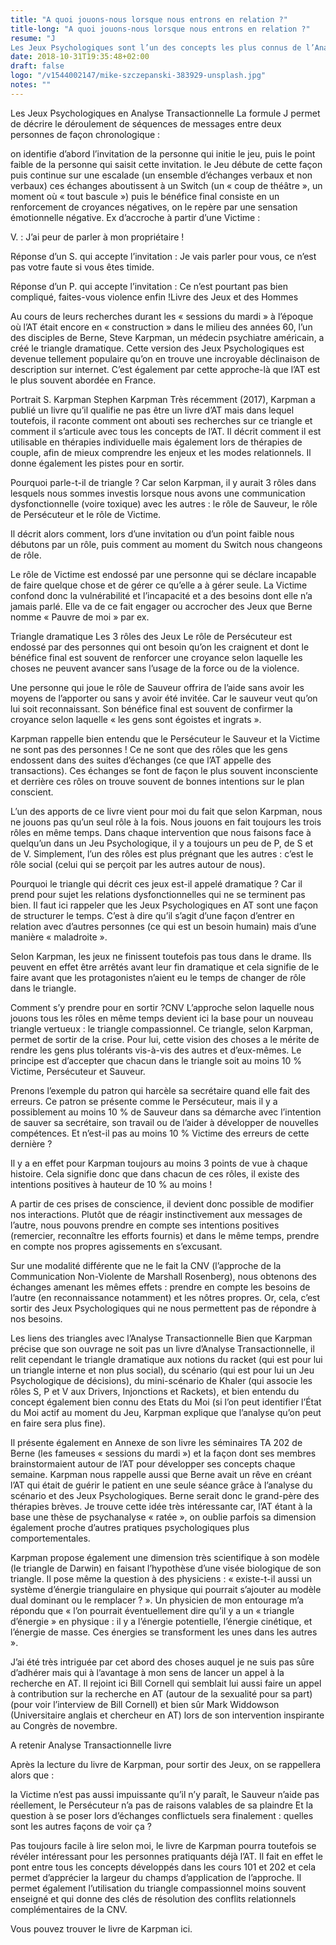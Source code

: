 ```yaml
---
title: "A quoi jouons-nous lorsque nous entrons en relation ?"
title-long: "A quoi jouons-nous lorsque nous entrons en relation ?"
resume: "J
Les Jeux Psychologiques sont l’un des concepts les plus connus de l’Analyse Transactionnelle. Ils se déclinent en deux versions. Celle, originelle, d’Eric Berne, est appelée la formule J (en français, pour Jeux) et est décrite dans le livre Des jeux et des Hommes de Berne."
date: 2018-10-31T19:35:48+02:00
draft: false
logo: "/v1544002147/mike-szczepanski-383929-unsplash.jpg"
notes: ""
---
```

Les Jeux Psychologiques en Analyse Transactionnelle
La formule J permet de décrire le déroulement de séquences de messages entre deux personnes de façon chronologique :

on identifie d’abord l’invitation de la personne qui initie le jeu,
puis le point faible de la personne qui saisit cette invitation.
le Jeu débute de cette façon puis continue sur une escalade (un ensemble d’échanges verbaux et non verbaux)
ces échanges aboutissent à un Switch (un « coup de théâtre », un moment où « tout bascule »)
puis le bénéfice final consiste en un renforcement de croyances négatives, on le repère par une sensation émotionnelle négative.
Ex d’accroche à partir d’une Victime : 

V. : J’ai peur de parler à mon propriétaire !

Réponse d’un S. qui accepte l’invitation : Je vais parler pour vous, ce n’est pas votre faute si vous êtes timide.

Réponse d’un P. qui accepte l’invitation : Ce n’est pourtant pas bien compliqué, faites-vous violence enfin !Livre des Jeux et des Hommes

Au cours de leurs recherches durant les « sessions du mardi » à l’époque où l’AT était encore en « construction » dans le milieu des années 60, l’un des disciples de Berne, Steve Karpman, un médecin psychiatre américain, a créé le triangle dramatique. Cette version des Jeux Psychologiques est devenue tellement populaire qu’on en trouve une incroyable déclinaison de description sur internet. C’est également par cette approche-là que l’AT est le plus souvent abordée en France.

Portrait S. Karpman
Stephen Karpman
Très récemment (2017), Karpman a publié un livre qu’il qualifie ne pas être un livre d’AT mais dans lequel toutefois, il raconte comment ont abouti ses recherches sur ce triangle et comment il s’articule avec tous les concepts de l’AT. Il décrit comment il est utilisable en thérapies individuelle mais également lors de thérapies de couple, afin de mieux comprendre les enjeux et les modes relationnels. Il donne également les pistes pour en sortir.

Pourquoi parle-t-il de triangle ?
Car selon Karpman, il y aurait 3 rôles dans lesquels nous sommes investis lorsque nous avons une communication dysfonctionnelle (voire toxique) avec les autres : le rôle de Sauveur, le rôle de Persécuteur et le rôle de Victime.

Il décrit alors comment, lors d’une invitation ou d’un point faible nous débutons par un rôle, puis comment au moment du Switch nous changeons de rôle.

Le rôle de Victime est endossé par une personne qui se déclare incapable de faire quelque chose et de gérer ce qu’elle a à gérer seule. La Victime confond donc la vulnérabilité et l’incapacité et a des besoins dont elle n’a jamais parlé. Elle va de ce fait engager ou accrocher des Jeux que Berne nomme « Pauvre de moi » par ex.

Triangle dramatique
Les 3 rôles des Jeux
Le rôle de Persécuteur est endossé par des personnes qui ont besoin qu’on les craignent et dont le bénéfice final est souvent de renforcer une croyance selon laquelle les choses ne peuvent avancer sans l’usage de la force ou de la violence.

Une personne qui joue le rôle de Sauveur offrira de l’aide sans avoir les moyens de l’apporter ou sans y avoir été invitée. Car le sauveur veut qu’on lui soit reconnaissant. Son bénéfice final est souvent de confirmer la croyance selon laquelle « les gens sont égoistes et ingrats ».

Karpman rappelle bien entendu que le Persécuteur le Sauveur et la Victime ne sont pas des personnes ! Ce ne sont que des rôles que les gens endossent dans des suites d’échanges (ce que l’AT appelle des transactions). Ces échanges se font de façon le plus souvent inconsciente et derrière ces rôles on trouve souvent de bonnes intentions sur le plan conscient.

L’un des apports de ce livre vient pour moi du fait que selon Karpman, nous ne jouons pas qu’un seul rôle à la fois. Nous jouons en fait toujours les trois rôles en même temps. Dans chaque intervention que nous faisons face à quelqu’un dans un Jeu Psychologique, il y a toujours un peu de P, de S et de V. Simplement, l’un des rôles est plus prégnant que les autres : c’est le rôle social (celui qui se perçoit par les autres autour de nous).

Pourquoi le triangle qui décrit ces jeux est-il appelé dramatique ?
Car il prend pour sujet les relations dysfonctionnelles qui ne se terminent pas bien. Il faut ici rappeler que les Jeux Psychologiques en AT sont une façon de structurer le temps. C’est à dire qu’il s’agit d’une façon d’entrer en relation avec d’autres personnes (ce qui est un besoin humain) mais d’une manière « maladroite ».

Selon Karpman, les jeux ne finissent toutefois pas tous dans le drame. Ils peuvent en effet être arrêtés avant leur fin dramatique et cela signifie de le faire avant que les protagonistes n’aient eu le temps de changer de rôle dans le triangle.

Comment s’y prendre pour en sortir ?CNV
L’approche selon laquelle nous jouons tous les rôles en même temps devient ici la base pour un nouveau triangle vertueux : le triangle compassionnel. Ce triangle, selon Karpman, permet de sortir de la crise. Pour lui, cette vision des choses a le mérite de rendre les gens plus tolérants vis-à-vis des autres et d’eux-mêmes. Le principe est d’accepter que chacun dans le triangle soit au moins 10 % Victime, Persécuteur et Sauveur.

Prenons l’exemple du patron qui harcèle sa secrétaire quand elle fait des erreurs. Ce patron se présente comme le Persécuteur, mais il y a possiblement au moins 10 % de Sauveur dans sa démarche avec l’intention de sauver sa secrétaire, son travail ou de l’aider à développer de nouvelles compétences. Et n’est-il pas au moins 10 % Victime des erreurs de cette dernière ?

Il y a en effet pour Karpman toujours au moins 3 points de vue à chaque histoire. Cela signifie donc que dans chacun de ces rôles, il existe des intentions positives à hauteur de 10 % au moins !

A partir de ces prises de conscience, il devient donc possible de modifier nos interactions. Plutôt que de réagir instinctivement aux messages de l’autre, nous pouvons prendre en compte ses intentions positives (remercier, reconnaître les efforts fournis) et dans le même temps, prendre en compte nos propres agissements en s’excusant.

Sur une modalité différente que ne le fait la CNV (l’approche de la Communication Non-Violente de Marshall Rosenberg), nous obtenons des échanges amenant les mêmes effets : prendre en compte les besoins de l’autre (en reconnaissance notamment) et les nôtres propres. Or, cela, c’est sortir des Jeux Psychologiques qui ne nous permettent pas de répondre à nos besoins.

Les liens des triangles avec l’Analyse Transactionnelle
Bien que Karpman précise que son ouvrage ne soit pas un livre d’Analyse Transactionnelle, il relit cependant le triangle dramatique aux notions du racket (qui est pour lui un triangle interne et non plus social), du scénario (qui est pour lui un Jeu Psychologique de décisions), du mini-scénario de Khaler (qui associe les rôles S, P et V aux Drivers, Injonctions et Rackets), et bien entendu du concept également bien connu des Etats du Moi (si l’on peut identifier l’État du Moi actif au moment du Jeu, Karpman explique que l’analyse qu’on peut en faire sera plus fine).

Il présente également en Annexe de son livre les séminaires TA 202 de Berne (les fameuses « sessions du mardi ») et la façon dont ses membres brainstormaient autour de l’AT pour développer ses concepts chaque semaine. Karpman nous rappelle aussi que Berne avait un rêve en créant l’AT qui était de guérir le patient en une seule séance grâce à l’analyse du scénario et des Jeux Psychologiques. Berne serait donc le grand-père des thérapies brèves. Je trouve cette idée très intéressante car, l’AT étant à la base une thèse de psychanalyse « ratée », on oublie parfois sa dimension également proche d’autres pratiques psychologiques plus comportementales.

Karpman propose également une dimension très scientifique à son modèle (le triangle de Darwin) en faisant l’hypothèse d’une visée biologique de son triangle. Il pose même la question à des physiciens : « existe-t-il aussi un système d’énergie triangulaire en physique qui pourrait s’ajouter au modèle dual dominant ou le remplacer ? ». Un physicien de mon entourage m’a répondu que « l’on pourrait éventuellement dire qu’il y a un « triangle d’énergie » en physique : il y a l’énergie potentielle, l’énergie cinétique, et l’énergie de masse. Ces énergies se transforment les unes dans les autres ».

J’ai été très intriguée par cet abord des choses auquel je ne suis pas sûre d’adhérer mais qui à l’avantage à mon sens de lancer un appel à la recherche en AT. Il rejoint ici Bill Cornell qui semblait lui aussi faire un appel à contribution sur la recherche en AT (autour de la sexualité pour sa part) (pour voir l’interview de Bill Cornell) et bien sûr Mark Widdowson (Universitaire anglais et chercheur en AT) lors de son intervention inspirante au Congrès de novembre.

A retenir
Analyse Transactionnelle livre

Après la lecture du livre de Karpman, pour sortir des Jeux, on se rappellera alors que :

la Victime n’est pas aussi impuissante qu’il n’y paraît,
le Sauveur n’aide pas réellement,
le Persécuteur n’a pas de raisons valables de sa plaindre
Et la question à se poser lors d’échanges conflictuels sera finalement : quelles sont les autres façons de voir ça ?

Pas toujours facile à lire selon moi, le livre de Karpman pourra toutefois se révéler intéressant pour les personnes pratiquants déjà l’AT. Il fait en effet le pont entre tous les concepts développés dans les cours 101 et 202 et cela permet d’apprécier la largeur du champs d’application de l’approche. Il permet également l’utilisation du triangle compassionnel moins souvent enseigné et qui donne des clés de résolution des conflits relationnels complémentaires de la CNV.

Vous pouvez trouver le livre de Karpman ici.